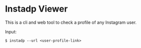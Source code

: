 # Instadp Viewer

This is a cli and web tool to check a profile of any Instagram user.

Input:
```
$ instadp --url <user-profile-link>
```
